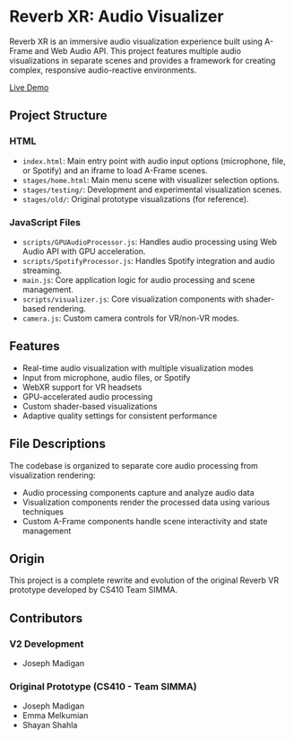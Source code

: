 # Reverb XR: Audio Visualizer

Reverb XR is an immersive audio visualization experience built using A-Frame and Web Audio API. This project features multiple audio visualizations in separate scenes and provides a framework for creating complex, responsive audio-reactive environments.

[Live Demo](https://reverb-xr.vercel.app/)

## Project Structure

### HTML

- `index.html`: Main entry point with audio input options (microphone, file, or Spotify) and an iframe to load A-Frame scenes.
- `stages/home.html`: Main menu scene with visualizer selection options.
- `stages/testing/`: Development and experimental visualization scenes.
- `stages/old/`: Original prototype visualizations (for reference).

### JavaScript Files

- `scripts/GPUAudioProcessor.js`: Handles audio processing using Web Audio API with GPU acceleration.
- `scripts/SpotifyProcessor.js`: Handles Spotify integration and audio streaming.
- `main.js`: Core application logic for audio processing and scene management.
- `scripts/visualizer.js`: Core visualization components with shader-based rendering.
- `camera.js`: Custom camera controls for VR/non-VR modes.

## Features

- Real-time audio visualization with multiple visualization modes
- Input from microphone, audio files, or Spotify
- WebXR support for VR headsets
- GPU-accelerated audio processing
- Custom shader-based visualizations
- Adaptive quality settings for consistent performance

## File Descriptions

The codebase is organized to separate core audio processing from visualization rendering:

- Audio processing components capture and analyze audio data
- Visualization components render the processed data using various techniques
- Custom A-Frame components handle scene interactivity and state management

## Origin

This project is a complete rewrite and evolution of the original Reverb VR prototype developed by CS410 Team SIMMA.

## Contributors

### V2 Development
- Joseph Madigan

### Original Prototype (CS410 - Team SIMMA)
- Joseph Madigan
- Emma Melkumian
- Shayan Shahla
